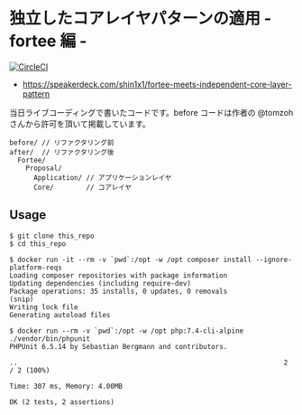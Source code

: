 # 独立したコアレイヤパターンの適用 - fortee 編 -

[![CircleCI](https://circleci.com/gh/shin1x1/independent-core-layer-pattern-fortee-demo.svg?style=svg)](https://circleci.com/gh/shin1x1/independent-core-layer-pattern-fortee-demo)

* https://speakerdeck.com/shin1x1/fortee-meets-independent-core-layer-pattern

当日ライブコーディングで書いたコードです。before コードは作者の @tomzoh さんから許可を頂いて掲載しています。

```
before/ // リファクタリング前
after/  // リファクタリング後
  Fortee/
    Proposal/
      Application/ // アプリケーションレイヤ
      Core/        // コアレイヤ
```

## Usage

```
$ git clone this_repo
$ cd this_repo

$ docker run -it --rm -v `pwd`:/opt -w /opt composer install --ignore-platform-reqs
Loading composer repositories with package information
Updating dependencies (including require-dev)
Package operations: 35 installs, 0 updates, 0 removals
(snip)
Writing lock file
Generating autoload files

$ docker run --rm -v `pwd`:/opt -w /opt php:7.4-cli-alpine ./vendor/bin/phpunit 
PHPUnit 6.5.14 by Sebastian Bergmann and contributors.
  
..                                                                  2 / 2 (100%)
  
Time: 307 ms, Memory: 4.00MB
  
OK (2 tests, 2 assertions)
```
